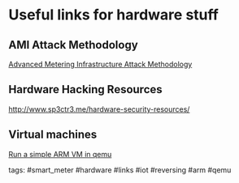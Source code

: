 # Useful links for hardware stuff

## AMI Attack Methodology

[Advanced Metering Infrastructure Attack Methodology](http://inguardians.com/pubs/AMI_Attack_Methodology.pdf)

## Hardware Hacking Resources

http://www.sp3ctr3.me/hardware-security-resources/

## Virtual machines

[Run a simple ARM VM in qemu](https://github.com/nongiach/arm_now)


tags: #smart_meter #hardware #links #iot #reversing #arm #qemu 
